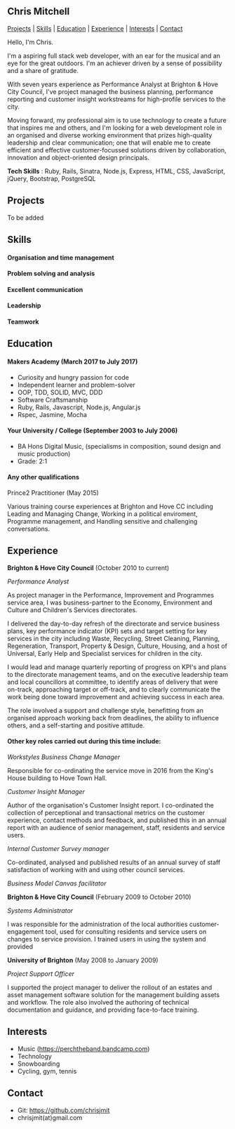 ## Chris Mitchell

[Projects](#projects) | [Skills](#skills) | [Education](#education) | [Experience](#experience) | [Interests](#interests) | [Contact](#contact)

Hello, I'm Chris.

I'm a aspiring full stack web developer, with an ear for the musical and an eye for the great outdoors. I'm an achiever driven by a sense of possibility and a share of gratitude.

With seven years experience as Performance Analyst at Brighton & Hove City Council, I've project managed the business planning, performance reporting and customer insight workstreams for high-profile services to the city.

Moving forward, my professional aim is to use technology to create a future that inspires me and others, and I'm looking for a web development role in an organised and diverse working environment that prizes high-quality leadership and clear communication; one that will enable me to create efficient and effective customer-focussed solutions driven by collaboration, innovation and object-oriented design principals.

**Tech Skills** : Ruby, Rails, Sinatra, Node.js, Express, HTML, CSS, JavaScript, jQuery, Bootstrap, PostgreSQL

## Projects

To be added

## Skills

#### Organisation and time management
#### Problem solving and analysis
#### Excellent communication
#### Leadership
#### Teamwork

## Education

#### Makers Academy (March 2017 to July 2017)

- Curiosity and hungry passion for code
- Independent learner and problem-solver
- OOP, TDD, SOLID, MVC, DDD
- Software Craftsmanship
- Ruby, Rails, Javascript, Node.js, Angular.js
- Rspec, Jasmine, Mocha

#### Your University / College (September 2003 to July 2006)

- BA Hons Digital Music, (specialisms in composition, sound design and music production)
- Grade: 2:1

#### Any other qualifications

Prince2 Practitioner (May 2015)

Various training course experiences at Brighton and Hove CC including Leading and Managing Change, Working in a political enviroment, Programme management, and Handling sensitive and challenging conversations.

## Experience

**Brighton & Hove City Council** (October 2010 to current)

*Performance Analyst*

As project manager in the Performance, Improvement and Programmes service area, I was business-partner to the Economy, Environment and Culture and Children's Services directorates.

I delivered the day-to-day refresh of the directorate and service business plans, key performance indicator (KPI) sets and target setting for key services in the city including Waste, Recycling, Street Cleaning, Planning, Regeneration, Transport, Property & Design, Culture, Housing, and a host of Universal, Early Help and Specialist services for children in the city.

I would lead and manage quarterly reporting of progress on KPI's and plans to the directorate management teams, and on the executive leadership team and local councillors at committee, to identify areas of delivery that were on-track, approaching target or off-track, and to clearly communicate the work being done toward improvement and achieving success in each area.

The role involved a support and challenge style, benefitting from an organised approach working back from deadlines, the ability to influence others, and a self-starting and positive attitude.

#### Other key roles carried out during this time include:

*Workstyles Business Change Manager*

Responsible for co-ordinating the service move in 2016 from the King's House building to Hove Town Hall.

*Customer Insight Manager*

Author of the organisation's Customer Insight report. I co-ordinated the collection of perceptional and transactional metrics on the customer experience, contact methods and feedback, and published this in an annual report with an audience of senior management, staff, residents and service users.

*Internal Customer Survey manager*

Co-ordinated, analysed and published results of an annual survey of staff satisfaction of working with and using other council services.

*Business Model Canvas facilitator*


**Brighton & Hove City Council** (February 2009 to October 2010)

*Systems Administrator*

I was responsible for the administration  of the local authorities customer-engagement tool, used for consulting residents and service users on changes to service provision. I trained users in using the system and provided

**University of Brighton** (May 2008 to January 2009)

*Project Support Officer*

I supported the project manager to deliver the rollout of an estates and asset management software solution for the management building assets and workflow. The role also involved the authoring of technical documentation and guidance, and providing face-to-face training.

## Interests
- Music (https://perchtheband.bandcamp.com)
- Technology
- Snowboarding
- Cycling, gym, tennis

## Contact
- Git: https://github.com/chrisjmit
- chrisjmit(at)gmail.com

<!-- ## Skills

#### This Skill

Descriptive paragraph of how capable you are at this skill and, if relevant, how it has developed.

- Experience
- Achievements
- Evidence

#### Another Skill

Descriptive paragraph of how capable you are at this skill and, if relevant, how it has developed.

- I achieved A during my work at B (job, or otherwise)
- I contributed to the growth of X while doing Y (job, or otherwise)
- I built this, made this, broke this, fixed this, etc.
- A link to some on-line evidence (blogs, videos, articles, etc.) -->
